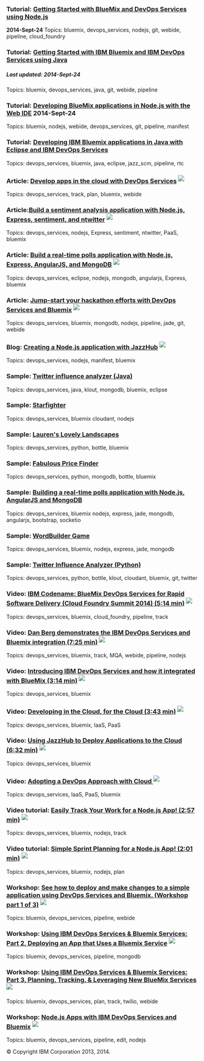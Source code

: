 ### Tutorial: [Getting Started with BlueMix and DevOps Services using Node.js](/tutorials/jazzeditor)  
**2014-Sept-24**
Topics: bluemix, devops_services, nodejs, git, webide, pipeline, cloud_foundry


### Tutorial: [Getting Started with IBM Bluemix and IBM DevOps Services using Java](/tutorials/jazzeditorjava)  
##### Last updated: 2014-Sept-24
Topics: bluemix, devops_services, java, git, webide, pipeline

### Tutorial: [Developing BlueMix applications in Node.js with the Web IDE](/tutorials/jazzweb)   2014-Sept-24 
Topics: bluemix, nodejs, webide, devops_services, git, pipeline, manifest

### Tutorial: [Developing IBM Bluemix applications in Java with Eclipse and IBM DevOps Services](/tutorials/jazzrtc)  
Topics: devops_services, bluemix, java, eclipse, jazz_scm, pipeline, rtc

### Article: [Develop apps in the cloud with DevOps Services](http://www.ibm.com/developerworks/library/d-bluemix-devops-services-project/)  <img src="../all/images/sout.gif"  align="bottom" style="display: inline; margin: 0px; border-style: none; margin-bottom: 5px;">  
Topics: devops_services, track, plan, bluemix, webide

### Article:[Build a sentiment analysis application with Node.js, Express, sentiment, and ntwitter](http://www.ibm.com/developerworks/library/wa-nodejs-app/)  <img src="../all/images/sout.gif"  align="bottom" style="display: inline; margin: 0px; border-style: none; margin-bottom: 5px;">  
Topics: devops_services, nodejs, Express, sentiment, ntwitter, PaaS, bluemix

### Article: [Build a real-time polls application with Node.js, Express, AngularJS, and MongoDB](http://www.ibm.com/developerworks/library/wa-nodejs-polling-app/)  <img src="../all/images/sout.gif"  align="bottom" style="display: inline; margin: 0px; border-style: none; margin-bottom: 5px;">  
Topics: devops_services, eclipse, nodejs, mongodb, angularjs, Express, bluemix

### Article: [Jump-start your hackathon efforts with DevOps Services and Bluemix](http://www.ibm.com/developerworks/cloud/library/cl-hackathon-app/index.html) <img src="../all/images/sout.gif"  align="bottom" style="display: inline; margin: 0px; border-style: none; margin-bottom: 5px;">   
Topics: devops_services, bluemix, mongodb, nodejs, pipeline, jade, git, webide

### Blog: [Creating a Node.js application with JazzHub](https://www.ibm.com/developerworks/community/blogs/jlmarechaux/entry/creating_a_node_js_application_with_jazzhub?lang=en)  <img src="../all/images/sout.gif"  align="bottom" style="display: inline; margin: 0px; border-style: none; margin-bottom: 5px;">  
Topics: devops_services, nodejs, manifest, bluemix

### Sample: [Twitter influence analyzer (Java)](https://hub.jazz.net/project/jstart/Twitter%20Influencer%20Analyzer%20%28Java%29/overview)  
Topics: devops_services, java, klout, mongodb, bluemix, eclipse

### Sample: [Starfighter](http://hub.jazz.net/project/bryancboyd/Starfighter/overview)  
Topics: devops_services, bluemix cloudant, nodejs

### Sample: [Lauren's Lovely Landscapes](https://hub.jazz.net/project/lhayward/Laurens%20Lovely%20Landscapes/overview)  
Topics: devops_services, python, bottle, bluemix

### Sample: [Fabulous Price Finder](https://hub.jazz.net/project/lhayward/Fabulous%20Price%20Finder/overview)  
Topics: devops_services, python, mongodb, bottle, bluemix

### Sample: [Building a real-time polls application with Node.js, AngularJS and MongoDB](https://hub.jazz.net/project/joelennon/polls/overview)  
Topics: devops_services, bluemix nodejs, express, jade, mongodb, angularjs, bootstrap, socketio

### Sample: [WordBuilder Game](https://hub.jazz.net/project/mattias/WordBuilder/overview)  
Topics: devops_services, bluemix, nodejs, express, jade, mongodb

### Sample: [Twitter Influence Analyzer (Python)](https://hub.jazz.net/project/jstart/Twitter%20Influence%20Analyzer%20%28Python%29/overview)  
Topics: devops_services, python, bottle, klout, cloudant, bluemix, git, twitter

### Video: [IBM Codename: BlueMix DevOps Services for Rapid Software Delivery (Cloud Foundry Summit 2014) (5:14 min)](https://www.youtube.com/watch?v=fkHSYJJ6KVs)  <img src="../all/images/sout.gif"  align="bottom" style="display: inline; margin: 0px; border-style: none; margin-bottom: 5px;">  
Topics: devops_services, bluemix, cloud_foundry, pipeline, track 

### Video: [Dan Berg demonstrates the IBM DevOps Services and Bluemix integration (7:25 min)](https://www.youtube.com/watch?v=EHng3L2JScU) <img src="../all/images/sout.gif"  align="bottom" style="display: inline; margin: 0px; border-style: none; margin-bottom: 5px;">   
Topics: devops_services, bluemix, track, MQA, webide, pipeline, nodejs

### Video: [Introducing IBM DevOps Services and how it integrated with BlueMix (3:14 min)](https://www.youtube.com/watch?v=b2mM_Wwp_4c)  <img src="../all/images/sout.gif"  align="bottom" style="display: inline; margin: 0px; border-style: none; margin-bottom: 5px;">  
Topics: devops_services, bluemix

### Video: [Developing in the Cloud, for the Cloud (3:43 min)](http://www.youtube.com/watch?v=qZW_2w8kGWY)  <img src="../all/images/sout.gif"  align="bottom" style="display: inline; margin: 0px; border-style: none; margin-bottom: 5px;">  
Topics: devops_services, bluemix, IaaS, PaaS

### Video: [Using JazzHub to Deploy Applications to the Cloud (6:32 min)](http://www.youtube.com/watch?v=mo5u42rE1_0)  <img src="../all/images/sout.gif"  align="bottom" style="display: inline; margin: 0px; border-style: none; margin-bottom: 5px;">  
Topics: devops_services, bluemix

### Video: [Adopting a DevOps Approach with Cloud ](https://www.youtube.com/watch?v=fVaJigwfNY4)  <img src="../all/images/sout.gif"  align="bottom" style="display: inline; margin: 0px; border-style: none; margin-bottom: 5px;">  
Topics: devops_services, IaaS, PaaS, bluemix

### Video tutorial: [Easily Track Your Work for a Node.js App! (2:57 min)](http://youtu.be/BTNNPJ84JNw )  <img src="../all/images/sout.gif"  align="bottom" style="display: inline; margin: 0px; border-style: none; margin-bottom: 5px;">  
Topics: devops_services, bluemix, nodejs, track

### Video tutorial: [Simple Sprint Planning for a Node.js App! (2:01 min)](http://www.youtube.com/watch?v=0TmY9tHIPfM)  <img src="../all/images/sout.gif"  align="bottom" style="display: inline; margin: 0px; border-style: none; margin-bottom: 5px;">   
Topics: devops_services, bluemix, nodejs, plan

### Workshop: [See how to deploy and make changes to a simple application using DevOps Services and Bluemix.  (Workshop part 1 of 3)](https://developer.ibm.com/bluemix/docs/workshops/adding-using-bluemix-services-leveraging-ibm-devops-services/)  <img src="../all/images/sout.gif"  align="bottom" style="display: inline; margin: 0px; border-style: none; margin-bottom: 5px;">  
Topics: bluemix, devops_services, pipeline, webide

### Workshop: [Using IBM DevOps Services & Bluemix Services: Part 2, Deploying an App that Uses a Bluemix Service](https://developer.ibm.com/bluemix/docs/workshops/using-ibm-devops-services-bluemix-services-part-2-deploying-app-uses-bluemix-service/)  <img src="../all/images/sout.gif"  align="bottom" style="display: inline; margin: 0px; border-style: none; margin-bottom: 5px;">  
Topics: bluemix, devops_services, pipeline, mongodb

### Workshop: [Using IBM DevOps Services & Bluemix Services: Part 3, Planning, Tracking, & Leveraging New BlueMix Services](https://developer.ibm.com/bluemix/docs/workshops/using-ibm-devops-services-bluemix-services-part-3-planning-tracking-leveraging-new-bluemix-services/)  <img src="../all/images/sout.gif"  align="bottom" style="display: inline; margin: 0px; border-style: none; margin-bottom: 5px;">  
Topics: bluemix, devops_services, plan, track, twilio, webide

### Workshop:  [Node.js Apps with IBM DevOps Services and Bluemix](https://developer.ibm.com/bluemix/docs/workshops/node-js-apps-ibm-devops-services-powered-jazzhub-ibm-codename-bluemix/)  <img src="../all/images/sout.gif"  align="bottom" style="display: inline; margin: 0px; border-style: none; margin-bottom: 5px;">  
Topics: bluemix, devops_services, pipeline, edit, nodejs

&copy; Copyright IBM Corporation 2013, 2014.

